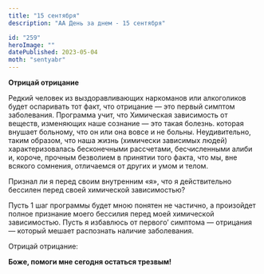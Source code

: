 ```yaml
---
title: "15 сентября"
description: "АА День за днем - 15 сентября"

id: "259"
heroImage: ""
datePublished: 2023-05-04
moth: "sentyabr"
---
```


**Отрицай отрицание**

Редкий человек из выздоравливающих наркоманов или алкоголиков будет оспаривать
тот факт, что отрицание — это первый симптом заболевания. Программа учит, что
Химическая зависимость от веществ, изменяющих наше сознание — это такая
болезнь. которая внушает больному, что он или она вовсе и не больны.
Неудивительно, таким образом, что наша жизнь (химически зависимых людей)
характеризовалась бесконечными рассчетами, бесчисленными алиби и, короче,
прочным безволием в принятии того факта, что мы, вне всякого сомнения,
отличаемся от других и умом и телом.

Признал ли я перед своим внутренним «я», что я действительно бессилен перед
своей химической зависимостью?

Пусть 1 шаг программы будет мною понятен не частично, а произойдет полное
признание моего бессилия перед моей химической зависимостью. Пусть я избавлюсь
от первого’ симптома — отрицания — который мешает распознать наличие
заболевания.

Отрицай отрицание:

**Боже, помоги мне сегодня остаться трезвым!**
